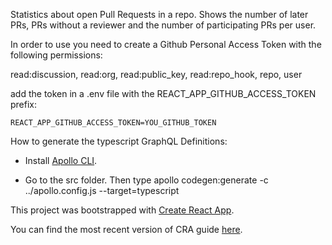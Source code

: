 Statistics about open Pull Requests in a repo. Shows the number of later PRs, PRs without a reviewer and the number of participating PRs per user.

In order to use you need to create a Github Personal Access Token with the following permissions:

read:discussion, read:org, read:public_key, read:repo_hook, repo, user

add the token in a .env file with the REACT_APP_GITHUB_ACCESS_TOKEN prefix:

`REACT_APP_GITHUB_ACCESS_TOKEN=YOU_GITHUB_TOKEN`

How to generate the typescript GraphQL Definitions:

* Install [Apollo CLI](https://github.com/apollographql/apollo-tooling).

* Go to the src folder. Then type apollo codegen:generate -c ../apollo.config.js --target=typescript

This project was bootstrapped with [Create React App](https://github.com/facebookincubator/create-react-app).

You can find the most recent version of CRA guide [here](https://github.com/facebookincubator/create-react-app/blob/master/packages/react-scripts/template/README.md).

